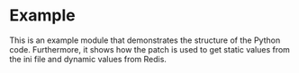 # Example

This is an example module that demonstrates the structure of the Python code. Furthermore, it shows how the patch is used to get static values from the ini file and dynamic values from Redis.
